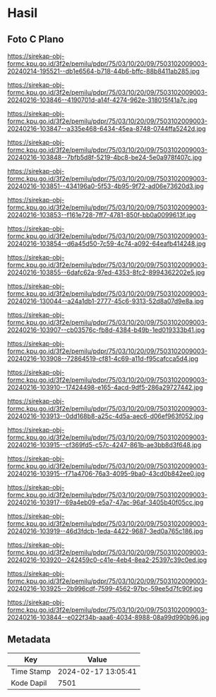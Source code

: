 # Hasil

## Foto C Plano

https://sirekap-obj-formc.kpu.go.id/3f2e/pemilu/pdpr/75/03/10/20/09/7503102009003-20240214-195521--db1e6564-b718-44b6-bffc-88b8411ab285.jpg

https://sirekap-obj-formc.kpu.go.id/3f2e/pemilu/pdpr/75/03/10/20/09/7503102009003-20240216-103846--4190701d-a14f-4274-962e-318015f41a7c.jpg

https://sirekap-obj-formc.kpu.go.id/3f2e/pemilu/pdpr/75/03/10/20/09/7503102009003-20240216-103847--a335e468-6434-45ea-8748-0744ffa5242d.jpg

https://sirekap-obj-formc.kpu.go.id/3f2e/pemilu/pdpr/75/03/10/20/09/7503102009003-20240216-103848--7bfb5d8f-5219-4bc8-be24-5e0a978f407c.jpg

https://sirekap-obj-formc.kpu.go.id/3f2e/pemilu/pdpr/75/03/10/20/09/7503102009003-20240216-103851--434196a0-5f53-4b95-9f72-ad06e73620d3.jpg

https://sirekap-obj-formc.kpu.go.id/3f2e/pemilu/pdpr/75/03/10/20/09/7503102009003-20240216-103853--f161e728-7ff7-4781-850f-bb0a0099613f.jpg

https://sirekap-obj-formc.kpu.go.id/3f2e/pemilu/pdpr/75/03/10/20/09/7503102009003-20240216-103854--d6a45d50-7c59-4c74-a092-64eafb414248.jpg

https://sirekap-obj-formc.kpu.go.id/3f2e/pemilu/pdpr/75/03/10/20/09/7503102009003-20240216-103855--6dafc62a-97ed-4353-8fc2-8994362202e5.jpg

https://sirekap-obj-formc.kpu.go.id/3f2e/pemilu/pdpr/75/03/10/20/09/7503102009003-20240216-130044--a24a1db1-2777-45c6-9313-52d8a07d9e8a.jpg

https://sirekap-obj-formc.kpu.go.id/3f2e/pemilu/pdpr/75/03/10/20/09/7503102009003-20240216-103907--cb03576c-fb8d-4384-b49b-1ed019333b41.jpg

https://sirekap-obj-formc.kpu.go.id/3f2e/pemilu/pdpr/75/03/10/20/09/7503102009003-20240216-103908--72864519-cf81-4c69-a11d-f95cafcca5d4.jpg

https://sirekap-obj-formc.kpu.go.id/3f2e/pemilu/pdpr/75/03/10/20/09/7503102009003-20240216-103910--17424498-e165-4acd-9df5-286a29727442.jpg

https://sirekap-obj-formc.kpu.go.id/3f2e/pemilu/pdpr/75/03/10/20/09/7503102009003-20240216-103913--0dd168b8-a25c-4d5a-aec6-d06ef963f052.jpg

https://sirekap-obj-formc.kpu.go.id/3f2e/pemilu/pdpr/75/03/10/20/09/7503102009003-20240216-103915--cf369fd5-c57c-4247-861b-ae3bb8d3f648.jpg

https://sirekap-obj-formc.kpu.go.id/3f2e/pemilu/pdpr/75/03/10/20/09/7503102009003-20240216-103915--f71a4706-76a3-4095-9ba0-43cd0b842ee0.jpg

https://sirekap-obj-formc.kpu.go.id/3f2e/pemilu/pdpr/75/03/10/20/09/7503102009003-20240216-103917--69a4eb09-e5a7-47ac-96af-3405b40f05cc.jpg

https://sirekap-obj-formc.kpu.go.id/3f2e/pemilu/pdpr/75/03/10/20/09/7503102009003-20240216-103919--46d3fdcb-1eda-4422-9687-3ed0a765c186.jpg

https://sirekap-obj-formc.kpu.go.id/3f2e/pemilu/pdpr/75/03/10/20/09/7503102009003-20240216-103920--242459c0-c41e-4eb4-8ea2-25397c39c0ed.jpg

https://sirekap-obj-formc.kpu.go.id/3f2e/pemilu/pdpr/75/03/10/20/09/7503102009003-20240216-103925--2b996cdf-7599-4562-97bc-59ee5d7fc90f.jpg

https://sirekap-obj-formc.kpu.go.id/3f2e/pemilu/pdpr/75/03/10/20/09/7503102009003-20240216-103844--e022f34b-aaa6-4034-8988-08a99d990b96.jpg


## Metadata

| Key        | Value               |
| ---------- | ------------------- |
| Time Stamp | 2024-02-17 13:05:41 |
| Kode Dapil | 7501                |



